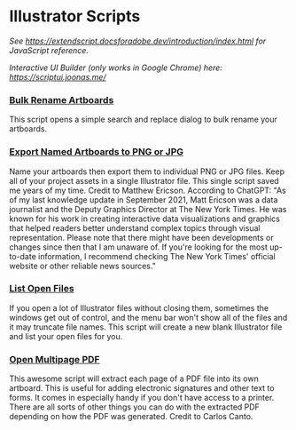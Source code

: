 # Illustrator Scripts

_See https://extendscript.docsforadobe.dev/introduction/index.html for JavaScript reference._

_Interactive UI Builder (only works in Google Chrome) here: https://scriptui.joonas.me/_

### [Bulk Rename Artboards](ExportArtboards.jsx)

This script opens a simple search and replace dialog to bulk rename your artboards.

### [Export Named Artboards to PNG or JPG](ExportNamedArtboardsToPNGorJPG.jsx)

Name your artboards then export them to individual PNG or JPG files. Keep all of your project assets in a single Illustrator file. This single script saved me years of my time. Credit to Matthew Ericson. According to ChatGPT: "As of my last knowledge update in September 2021, Matt Ericson was a data journalist and the Deputy Graphics Director at The New York Times. He was known for his work in creating interactive data visualizations and graphics that helped readers better understand complex topics through visual representation. Please note that there might have been developments or changes since then that I am unaware of. If you're looking for the most up-to-date information, I recommend checking The New York Times' official website or other reliable news sources."

### [List Open Files](ListOpenFiles.jsx)

If you open a lot of Illustrator files without closing them, sometimes the windows get out of control, and the menu bar won't show all of the files and it may truncate file names. This script will create a new blank Illustrator file and list your open files for you.

### [Open Multipage PDF](OpenMultipagePDF.jsx)

This awesome script will extract each page of a PDF file into its own artboard. This is useful for adding electronic signatures and other text to forms. It comes in especially handy if you don't have access to a printer. There are all sorts of other things you can do with the extracted PDF depending on how the PDF was generated. Credit to Carlos Canto.

